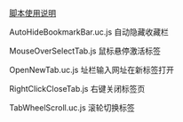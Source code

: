 [脚本使用说明](https://github.com/hing/Firefox-UserChrome-WebExtension/tree/master/UserChrome/UserChrome)

AutoHideBookmarkBar.uc.js   自动隐藏收藏栏

MouseOverSelectTab.js   鼠标悬停激活标签

OpenNewTab.uc.js    址栏输入网址在新标签打开

RightClickCloseTab.js   右键关闭标签页

TabWheelScroll.uc.js    滚轮切换标签

